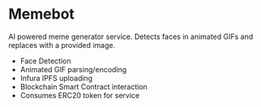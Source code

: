 # Memebot

AI powered meme generator service. Detects faces in animated GIFs and 
replaces with a provided image.

 - Face Detection
 - Animated GIF parsing/encoding
 - Infura IPFS uploading
 - Blockchain Smart Contract interaction
 - Consumes ERC20 token for service